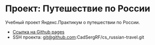 # Проект: Путешествие по России

Учебный проект Яндекс.Практикум о путешествии по России.


* [Ссылка на Github pages](https://cadsergrf.github.io/cs_russian-travel/)
* SSH проекта: git@github.com:CadSergRF/cs_russian-travel.git

